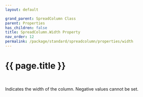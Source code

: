 ```yaml
---
layout: default

grand_parent: SpreadColumn Class
parent: Properties
has_children: false
title: SpreadColumn.Width Property
nav_order: 12
permalink: /package/standard/spreadcolumn/properties/width
---
```

# {{ page.title }}
<br>

Indicates the width of the column. Negative values cannot be set.